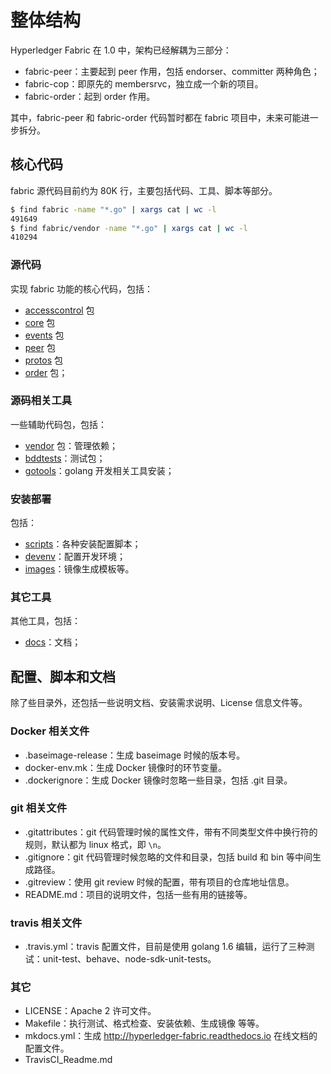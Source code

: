 # 整体结构

Hyperledger Fabric 在 1.0 中，架构已经解耦为三部分：

* fabric-peer：主要起到 peer 作用，包括 endorser、committer 两种角色；
* fabric-cop：即原先的 membersrvc，独立成一个新的项目。
* fabric-order：起到 order 作用。

其中，fabric-peer 和 fabric-order 代码暂时都在 fabric 项目中，未来可能进一步拆分。

## 核心代码
fabric 源代码目前约为 80K 行，主要包括代码、工具、脚本等部分。

```sh
$ find fabric -name "*.go" | xargs cat | wc -l
491649
$ find fabric/vendor -name "*.go" | xargs cat | wc -l
410294
```

### 源代码
实现 fabric 功能的核心代码，包括：
* [accesscontrol](accesscontrol) 包
* [core](core) 包
* [events](events) 包
* [peer](peer) 包
* [protos](protos) 包
* [order](order) 包；

### 源码相关工具
一些辅助代码包，包括：

* [vendor](vendor) 包：管理依赖；
* [bddtests](bddtests)：测试包；
* [gotools](gotools)：golang 开发相关工具安装；

### 安装部署
包括：

* [scripts](scripts)：各种安装配置脚本；
* [devenv](devenv)：配置开发环境；
* [images](images)：镜像生成模板等。

### 其它工具
其他工具，包括：

* [docs](docs)：文档；


## 配置、脚本和文档

除了些目录外，还包括一些说明文档、安装需求说明、License 信息文件等。

### Docker 相关文件
* .baseimage-release：生成 baseimage 时候的版本号。
* docker-env.mk：生成 Docker 镜像时的环节变量。
* .dockerignore：生成 Docker 镜像时忽略一些目录，包括 .git 目录。

### git 相关文件
* .gitattributes：git 代码管理时候的属性文件，带有不同类型文件中换行符的规则，默认都为 linux 格式，即 `\n`。
* .gitignore：git 代码管理时候忽略的文件和目录，包括 build 和 bin 等中间生成路径。
* .gitreview：使用 git review 时候的配置，带有项目的仓库地址信息。
* README.md：项目的说明文件，包括一些有用的链接等。

### travis 相关文件
* .travis.yml：travis 配置文件，目前是使用 golang 1.6 编辑，运行了三种测试：unit-test、behave、node-sdk-unit-tests。

### 其它
* LICENSE：Apache 2 许可文件。
* Makefile：执行测试、格式检查、安装依赖、生成镜像 等等。
* mkdocs.yml：生成 http://hyperledger-fabric.readthedocs.io 在线文档的配置文件。
* TravisCI_Readme.md


